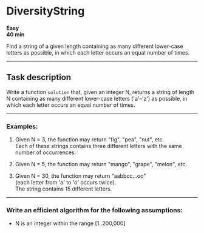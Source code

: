 # DiversityString

**Easy**  
**40 min**

Find a string of a given length containing as many different lower-case letters as possible, in which each letter occurs an equal number of times.

---

## Task description

Write a function `solution` that, given an integer N, returns a string of length N containing as many different lower-case letters ('a'–'z') as possible, in which each letter occurs an equal number of times.

---

### Examples:

1. Given N = 3, the function may return "fig", "pea", "nut", etc.  
Each of these strings contains three different letters with the same number of occurrences.

2. Given N = 5, the function may return "mango", "grape", "melon", etc.

3. Given N = 30, the function may return "aabbcc...oo"  
(each letter from 'a' to 'o' occurs twice).  
The string contains 15 different letters.

---

### Write an efficient algorithm for the following assumptions:

- N is an integer within the range [1..200,000]
